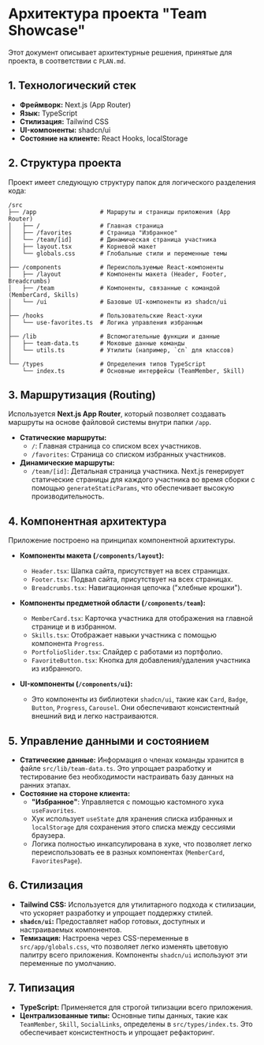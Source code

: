 # Архитектура проекта "Team Showcase"

Этот документ описывает архитектурные решения, принятые для проекта, в соответствии с `PLAN.md`.

## 1. Технологический стек

- **Фреймворк:** Next.js (App Router)
- **Язык:** TypeScript
- **Стилизация:** Tailwind CSS
- **UI-компоненты:** shadcn/ui
- **Состояние на клиенте:** React Hooks, localStorage

## 2. Структура проекта

Проект имеет следующую структуру папок для логического разделения кода:

```
/src
├── /app                  # Маршруты и страницы приложения (App Router)
│   ├── /                 # Главная страница
│   ├── /favorites        # Страница "Избранное"
│   └── /team/[id]        # Динамическая страница участника
│   ├── layout.tsx        # Корневой макет
│   └── globals.css       # Глобальные стили и переменные темы
│
├── /components           # Переиспользуемые React-компоненты
│   ├── /layout           # Компоненты макета (Header, Footer, Breadcrumbs)
│   ├── /team             # Компоненты, связанные с командой (MemberCard, Skills)
│   └── /ui               # Базовые UI-компоненты из shadcn/ui
│
├── /hooks                # Пользовательские React-хуки
│   └── use-favorites.ts  # Логика управления избранным
│
├── /lib                  # Вспомогательные функции и данные
│   ├── team-data.ts      # Моковые данные команды
│   └── utils.ts          # Утилиты (например, `cn` для классов)
│
└── /types                # Определения типов TypeScript
    └── index.ts          # Основные интерфейсы (TeamMember, Skill)
```

## 3. Маршрутизация (Routing)

Используется **Next.js App Router**, который позволяет создавать маршруты на основе файловой системы внутри папки `/app`.

- **Статические маршруты:**
  - `/`: Главная страница со списком всех участников.
  - `/favorites`: Страница со списком избранных участников.
- **Динамические маршруты:**
  - `/team/[id]`: Детальная страница участника. Next.js генерирует статические страницы для каждого участника во время сборки с помощью `generateStaticParams`, что обеспечивает высокую производительность.

## 4. Компонентная архитектура

Приложение построено на принципах компонентной архитектуры.

- **Компоненты макета (`/components/layout`):**
  - `Header.tsx`: Шапка сайта, присутствует на всех страницах.
  - `Footer.tsx`: Подвал сайта, присутствует на всех страницах.
  - `Breadcrumbs.tsx`: Навигационная цепочка ("хлебные крошки").

- **Компоненты предметной области (`/components/team`):**
  - `MemberCard.tsx`: Карточка участника для отображения на главной странице и в избранном.
  - `Skills.tsx`: Отображает навыки участника с помощью компонента `Progress`.
  - `PortfolioSlider.tsx`: Слайдер с работами из портфолио.
  - `FavoriteButton.tsx`: Кнопка для добавления/удаления участника из избранного.

- **UI-компоненты (`/components/ui`):**
  - Это компоненты из библиотеки `shadcn/ui`, такие как `Card`, `Badge`, `Button`, `Progress`, `Carousel`. Они обеспечивают консистентный внешний вид и легко настраиваются.

## 5. Управление данными и состоянием

- **Статические данные:** Информация о членах команды хранится в файле `src/lib/team-data.ts`. Это упрощает разработку и тестирование без необходимости настраивать базу данных на ранних этапах.
- **Состояние на стороне клиента:**
  - **"Избранное"**: Управляется с помощью кастомного хука `useFavorites`.
  - Хук использует `useState` для хранения списка избранных и `localStorage` для сохранения этого списка между сессиями браузера.
  - Логика полностью инкапсулирована в хуке, что позволяет легко переиспользовать ее в разных компонентах (`MemberCard`, `FavoritesPage`).

## 6. Стилизация

- **Tailwind CSS:** Используется для утилитарного подхода к стилизации, что ускоряет разработку и упрощает поддержку стилей.
- **`shadcn/ui`:** Предоставляет набор готовых, доступных и настраиваемых компонентов.
- **Темизация:** Настроена через CSS-переменные в `src/app/globals.css`, что позволяет легко изменять цветовую палитру всего приложения. Компоненты `shadcn/ui` используют эти переменные по умолчанию.

## 7. Типизация

- **TypeScript:** Применяется для строгой типизации всего приложения.
- **Централизованные типы:** Основные типы данных, такие как `TeamMember`, `Skill`, `SocialLinks`, определены в `src/types/index.ts`. Это обеспечивает консистентность и упрощает рефакторинг.
